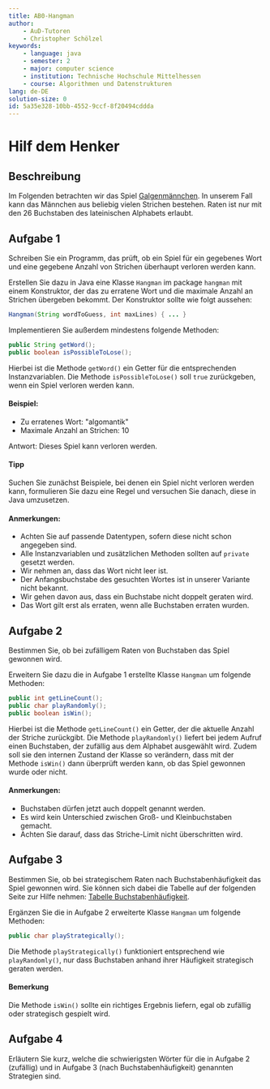 ```yaml
---
title: AB0-Hangman
author:
    - AuD-Tutoren
    - Christopher Schölzel
keywords:
    - language: java
    - semester: 2
    - major: computer science
    - institution: Technische Hochschule Mittelhessen
    - course: Algorithmen und Datenstrukturen
lang: de-DE
solution-size: 0
id: 5a35e328-10bb-4552-9ccf-8f20494cddda
---
```


# Hilf dem Henker

## Beschreibung
Im Folgenden betrachten wir das Spiel [Galgenmännchen](https://de.wikipedia.org/wiki/Galgenm%C3%A4nnchen).
In unserem Fall kann das Männchen aus beliebig vielen Strichen bestehen. Raten ist nur mit den 26 Buchstaben des lateinischen Alphabets erlaubt.

## Aufgabe 1

Schreiben Sie ein Programm, das prüft, ob ein Spiel für ein gegebenes Wort und eine gegebene Anzahl von Strichen überhaupt verloren werden kann.

Erstellen Sie dazu in Java eine Klasse `Hangman` im package `hangman` mit einem Konstruktor, der das zu erratene Wort und die maximale Anzahl an Strichen übergeben bekommt.
Der Konstruktor sollte wie folgt aussehen:

```java
Hangman(String wordToGuess, int maxLines) { ... }
```

Implementieren Sie außerdem mindestens folgende Methoden:

```java
public String getWord();
public boolean isPossibleToLose();
```

Hierbei ist die Methode `getWord()` ein Getter für die entsprechenden Instanzvariablen. Die Methode `isPossibleToLose()` soll `true` zurückgeben, wenn ein Spiel verloren werden kann.

#### Beispiel:
* Zu erratenes Wort: "algomantik"
* Maximale Anzahl an Strichen: 10

Antwort: Dieses Spiel kann verloren werden.

#### Tipp
Suchen Sie zunächst Beispiele, bei denen ein Spiel nicht verloren werden kann, formulieren Sie dazu eine Regel und versuchen Sie danach, diese in Java umzusetzen.

#### Anmerkungen:
* Achten Sie auf passende Datentypen, sofern diese nicht schon angegeben sind.
* Alle Instanzvariablen und zusätzlichen Methoden sollten auf `private` gesetzt werden.
* Wir nehmen an, dass das Wort nicht leer ist.
* Der Anfangsbuchstabe des gesuchten Wortes ist in unserer Variante nicht bekannt.
* Wir gehen davon aus, dass ein Buchstabe nicht doppelt geraten wird.
* Das Wort gilt erst als erraten, wenn alle Buchstaben erraten wurden.

## Aufgabe 2

Bestimmen Sie, ob bei zufälligem Raten von Buchstaben das Spiel gewonnen wird.

Erweitern Sie dazu die in Aufgabe 1 erstellte Klasse `Hangman` um folgende Methoden:

```java
public int getLineCount();
public char playRandomly();
public boolean isWin();
```

Hierbei ist die Methode `getLineCount()` ein Getter, der die aktuelle Anzahl der Striche zurückgibt. Die Methode `playRandomly()` liefert bei jedem Aufruf einen Buchstaben, der zufällig aus dem Alphabet ausgewählt wird.
Zudem soll sie den internen Zustand der Klasse so verändern, dass mit der Methode `isWin()` dann überprüft werden kann, ob das Spiel gewonnen wurde oder nicht.

#### Anmerkungen:
* Buchstaben dürfen jetzt auch doppelt genannt werden.
* Es wird kein Unterschied zwischen Groß- und Kleinbuchstaben gemacht.
* Achten Sie darauf, dass das Striche-Limit nicht überschritten wird.

## Aufgabe 3

Bestimmen Sie, ob bei strategischem Raten nach Buchstabenhäufigkeit das Spiel gewonnen wird. Sie können sich dabei die Tabelle auf der folgenden Seite zur Hilfe nehmen: [Tabelle Buchstabenhäufigkeit](https://de.wikipedia.org/wiki/Buchstabenh%C3%A4ufigkeit).

Ergänzen Sie die in Aufgabe 2 erweiterte Klasse `Hangman` um folgende Methoden:

```java  
public char playStrategically();
```

Die Methode `playStrategically()` funktioniert entsprechend wie `playRandomly()`, nur dass Buchstaben anhand ihrer Häufigkeit strategisch geraten werden.

#### Bemerkung
Die Methode `isWin()` sollte ein richtiges Ergebnis liefern, egal ob zufällig oder strategisch gespielt wird.

## Aufgabe 4

Erläutern Sie kurz, welche die schwierigsten Wörter für die in Aufgabe 2 (zufällig) und in Aufgabe 3 (nach Buchstabenhäufigkeit) genannten Strategien sind.
